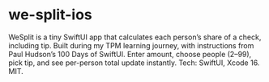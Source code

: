 # we-split-ios
WeSplit is a tiny SwiftUI app that calculates each person’s share of a check, including tip. Built during my TPM learning journey, with instructions from Paul Hudson’s 100 Days of SwiftUI. Enter amount, choose people (2–99), pick tip, and see per-person total update instantly. Tech: SwiftUI, Xcode 16. MIT.
